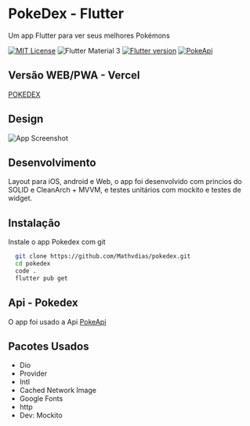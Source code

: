 
# PokeDex - Flutter
Um app Flutter para ver seus melhores Pokémons
<br>


[![MIT License](https://img.shields.io/badge/License-MIT-green.svg)](https://choosealicense.com/licenses/mit/)
![Flutter Material 3](https://img.shields.io/badge/Flutter-Material%203-blue)
[![Flutter version](https://img.shields.io/badge/Flutter-3.3.6-orange)](https://flutter.dev/)
[![PokeApi](https://img.shields.io/badge/Api-PokeApi-red)](https://pokeapi.co/)

## Versão WEB/PWA - Vercel

[POKEDEX](https://pokedex-matheus-vinicius.vercel.app/)

## Design

![App Screenshot](https://via.placeholder.com/468x300?text=App+Screenshot+Here)


## Desenvolvimento

Layout para iOS, android e Web, o app foi desenvolvido com princios do SOLID e CleanArch + MVVM, e testes unitários com mockito e testes de widget.


## Instalação

Instale o app Pokedex com git

```bash
  git clone https://github.com/Mathvdias/pokedex.git
  cd pokedex
  code .
  flutter pub get
```
## Api - Pokedex

O app foi usado a Api [PokeApi](https://pokeapi.co/docs/v2)
## Pacotes Usados

- Dio
- Provider
- Intl
- Cached Network Image
- Google Fonts
- http
- Dev: Mockito
